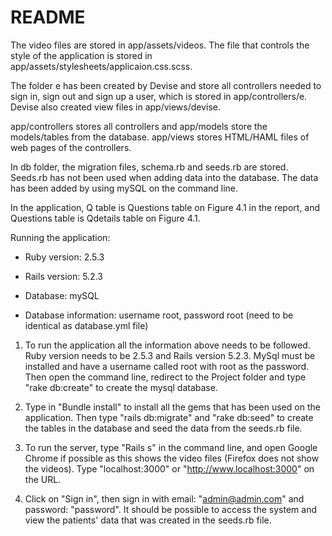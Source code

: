 # README

The video files are stored in app/assets/videos. The file that controls the style of the application is stored in app/assets/stylesheets/applicaion.css.scss.

The folder e has been created by Devise and store all controllers needed to sign in, sign out and sign up a user, which is stored in app/controllers/e. Devise also created view files in app/views/devise. 

app/controllers stores all controllers and app/models store the models/tables from the database. app/views stores HTML/HAML files of web pages of the controllers.

In db folder, the migration files, schema.rb and seeds.rb are stored. Seeds.rb has not been used when adding data into the database. The data has been added by using mySQL on the command line. 

In the application, Q table is Questions table on Figure 4.1 in the report, and Questions table is Qdetails table on Figure 4.1. 



Running the application:

* Ruby version: 2.5.3

* Rails version: 5.2.3

* Database: mySQL

* Database information: username root, password root (need to be identical as database.yml file)

1. To run the application all the information above needs to be followed. Ruby version needs to be 2.5.3 and Rails version 5.2.3. MySql must be installed and have a username called root with root as the password. Then open the command line, redirect to the Project folder and type "rake db:create" to create the mysql database.

2. Type in "Bundle install" to install all the gems that has been used on the application. Then type "rails db:migrate" and "rake db:seed" to create the tables in the database and seed the data from the seeds.rb file.

3. To run the server, type "Rails s" in the command line, and open Google Chrome if possible as this shows the video files (Firefox does not show the videos). Type "localhost:3000" or "http://www.localhost:3000" on the URL.

4. Click on "Sign in", then sign in with email: "admin@admin.com" and password: "password". It should be possible to access the system and view the patients' data that was created in the seeds.rb file.





